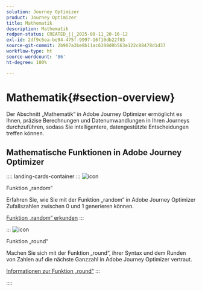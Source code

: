 ```yaml
---
solution: Journey Optimizer
product: Journey Optimizer
title: Mathematik
description: Mathematik
redpen-status: CREATED_||_2025-08-11_20-16-12
exl-id: 2df9c6ea-be94-475f-9997-16f10db22f03
source-git-commit: 2b907a3be8b11ac6308d0b563e122c88478d1d37
workflow-type: ht
source-wordcount: '86'
ht-degree: 100%

---
```


# Mathematik{#section-overview}

Der Abschnitt „Mathematik“ in Adobe Journey Optimizer ermöglicht es Ihnen, präzise Berechnungen und Datenumwandlungen in Ihren Journeys durchzuführen, sodass Sie intelligentere, datengestützte Entscheidungen treffen können.

## Mathematische Funktionen in Adobe Journey Optimizer

:::: landing-cards-container
:::
![icon](https://cdn.experienceleague.adobe.com/icons/code-branch.svg)

Funktion „random“

Erfahren Sie, wie Sie mit der Funktion „random“ in Adobe Journey Optimizer Zufallszahlen zwischen 0 und 1 generieren können.

[Funktion „random“ erkunden](../using/building-journeys/functions/functionrandom.md)
:::

:::
![icon](https://cdn.experienceleague.adobe.com/icons/code-branch.svg)

Funktion „round“

Machen Sie sich mit der Funktion „round“, ihrer Syntax und dem Runden von Zahlen auf die nächste Ganzzahl in Adobe Journey Optimizer vertraut.

[Informationen zur Funktion „round“](../using/building-journeys/functions/functionround.md)
:::

::::
